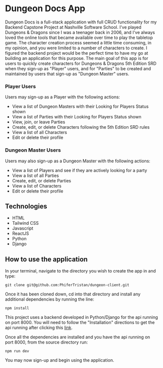 # Dungeon Docs App

Dungeon Docs is a full-stack application with full CRUD functionality for my Backend Capstone Project at Nashville Software School. I've played Dungeons & Dragons since I was a teenager back in 2006, and I've always loved the online tools that became available over time to play the tabletop game. The character creation process seemed a little time consuming, in my opinion, and you were limited to a number of characters to create. I figured the backend project would be the perfect time to have my go at building an application for this purpose. The main goal of this app is for users to quickly create characters for Dungeons & Dragons 5th Edition SRD when they sign-up as "Player" users, and for "Parties" to be created and maintained by users that sign-up as "Dungeon Master" users.  

### Player Users

Users may sign-up as a Player with the following actions:

- View a list of Dungeon Masters with their Looking for Players Status shown
- View a list of Parties with their Looking for Players Status shown
- View, join, or leave Parties
- Create, edit, or delete Characters following the 5th Edition SRD rules
- View a list of all Characters
- Edit or delete their profile

### Dungeon Master Users

Users may also sign-up as a Dungeon Master with the following actions:

- View a list of Players and see if they are actively looking for a party
- View a list of all Parties
- Create, edit, or delete Parties
- View a list of Characters
- Edit or delete their profile

## Technologies

- HTML
- Tailwind CSS
- Javascript
- ReactJS
- Python
- Django

## How to use the application

In your terminal, navigate to the directory you wish to create the app in and type:

`git clone git@github.com:PhiferTristan/dungeon-client.git`

Once it has been cloned down, cd into that directory and install any additional dependencies by running the line:

`npm install`

This project uses a backend developed in Python/Django for the api running on port 8000. You will need to follow the "Installation" directions to get the api running after clicking this [link](https://github.com/PhiferTristan/dungeonproject).

Once all the dependencies are installed and you have the api running on port 8000, from the source directory run:

`npm run dev`

You may now sign-up and begin using the application.
